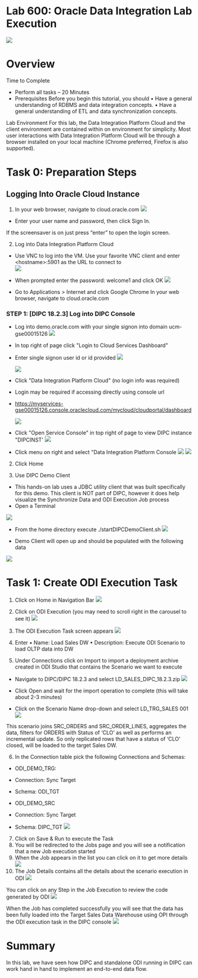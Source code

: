 
# Lab 600: Oracle Data Integration Lab Execution
![](images/600/image600_0.png)
# Overview 

Time to Complete 
- Perform all tasks – 20 Minutes 
- Prerequisites 
Before you begin this tutorial, you should 
•	Have a general understanding of RDBMS and data integration concepts. 
•	Have a general understanding of ETL and data synchronization concepts. 

Lab Environment 
For this lab, the Data Integration Platform Cloud and the client environment are contained within on environment for simplicity.  Most user interactions with Data Integration Platform Cloud will be through a browser installed on your local machine (Chrome preferred, Firefox is also supported).   

# Task 0: Preparation Steps 

## Logging Into Oracle Cloud Instance

1. In your web browser, navigate to cloud.oracle.com
![](images/600/image600_1.png)
-  Enter your user name and password, then click Sign In.

If the screensaver is on just press “enter” to open the login screen. 

 
2.	Log into Data Integration Platform Cloud 
- Use VNC to log into the VM. Use your favorite VNC client and enter \<hostname>:5901 as the URL to connect to  
![](images/600/image600_4.png)
- When prompted enter the password: welcome1 and click OK 
![](images/600/image600_5.png)

- Go to Applications > Internet and click Google Chrome 
In your web browser, navigate to cloud.oracle.com
### **STEP 1**: [DIPC 18.2.3] Log into DIPC Console

-   Log into demo.oracle.com with your single signon into domain ucm-gse00015126
	![](images/300/AgentImage010-DemoLogin.png)

-   In top right of page click "Login to Cloud Services Dashboard"
-   Enter single signon user id or id provided
	![](images/300/AgentImage011-DemoLogin.png)

	![](images/300/AgentImage012-DemoLogin.png)

-   Click "Data Integration Platform Cloud" (no login info was required)
-   Login may be required if accessing directly using console url
-   https://myservices-gse00015126.console.oraclecloud.com/mycloud/cloudportal/dashboard

	![](images/300/AgentImage015-DemoLogin.png)

-   Click "Open Service Console" in top right of page to view DIPC instance "DIPCINST'
	![](images/300/AgentImage016-DemoLogin.png)

-   Click menu on right and select "Data Integration Platform Console
	![](images/300/AgentImage017-DemoLogin.png)
	![](images/300/AgentImage018-DemoLogin.png)

2.	Click Home 

3. Use DIPC Demo Client 
- This hands-on lab uses a JDBC utility client that was built specifically for this demo.  This client is NOT part of DIPC, however it does help visualize the 
Synchronize Data and ODI Execution Job process 
- Open a Terminal 

![](images/600/image600_8.png)

- From the home directory execute ./startDIPCDemoClient.sh 
![](images/600/image600_9.png)

- Demo Client will open up and should be populated with the following data 

![](images/600/image600_10.png)

# Task 1: Create ODI Execution Task 

1. Click on Home in Navigation Bar
![](images/600/image600_11.png)

2. Click on ODI Execution (you may need to scroll right in the carousel to see it)
![](images/600/image600_12.png)

3. The ODI Execution Task screen appears 
![](images/600/image600_13.png)

4. Enter
•	Name: Load Sales DW 
•	Description: Execute ODI Scenario to load OLTP data into DW 

5.	Under Connections click on Import to import a deployment archive created in ODI Studio that contains the Scenario we want to execute 
- Navigate to DIPC/DIPC 18.2.3 and select LD_SALES_DIPC_18.2.3.zip 
![](images/600/image600_14.png)

- Click Open and wait for the import operation to complete (this will take about 2-3 minutes) 
- Click on the Scenario Name drop-down and select LD_TRG_SALES 001 
![](images/600/image600_15.png)

This scenario joins SRC_ORDERS and SRC_ORDER_LINES, aggregates the data, filters for ORDERS with Status of ‘CLO’ as well as performs an incremental update. 
So only replicated rows that have a status of ‘CLO’ closed, will be loaded to the target Sales DW. 

6.	In the Connection table pick the following Connections and Schemas: 
- ODI_DEMO_TRG:  
- Connection: Sync Target 
- Schema: ODI_TGT 

- ODI_DEMO_SRC 
- Connection: Sync Target 
- Schema: DIPC_TGT 
![](images/600/image600_16.png)
7.	Click on Save & Run to execute the Task  
8.	You will be redirected to the Jobs page and you will see a notification that a new Job execution started 
9.	When the Job appears in the list you can click on it to get more details 
![](images/600/image600_17.png)
10.	The Job Details contains all the details about the scenario execution in ODI 
![](images/600/image600_18.png)

You can click on any Step in the Job Execution to review the code generated by ODI 
![](images/600/image600_19.png)

When the Job has completed successfully you will see that the data has been fully loaded into the Target Sales Data Warehouse using OPI through the ODI execution task in the DIPC console
![](images/600/image600_20.png)

# Summary
In this lab, we have seen how DIPC and standalone ODI running in DIPC can work hand in hand to implement an end-to-end data flow.   